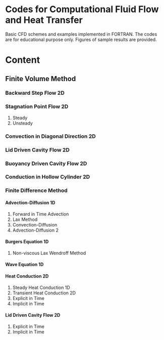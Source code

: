 # Codes for Computational Fluid Flow and Heat Transfer
Basic CFD schemes and examples implemented in FORTRAN. 
The codes are for educational purpose only. 
Figures of sample results are provided.

# Content

## Finite Volume Method
### Backward Step Flow 2D
### Stagnation Point Flow 2D
1. Steady
2. Unsteady
### Convection in Diagonal Direction 2D
### Lid Driven Cavity Flow 2D
### Buoyancy Driven Cavity Flow 2D
### Conduction in Hollow Cylinder 2D


### Finite Difference Method
#### Advection-Diffusion 1D
1. Forward in Time Advection
2. Lax Method
3. Convection-Diffusion
4. Advection-Diffusion 2
#### Burgers Equation 1D
1. Non-viscous Lax Wendroff Method
#### Wave Equation 1D
#### Heat Conduction 2D
1. Steady Heat Conduction 1D
2. Transient Heat Conduction 2D
  1. Explicit in Time
  2. Implicit in Time
#### Lid Driven Cavity Flow 2D
1. Explicit in Time
2. Implicit in Time
